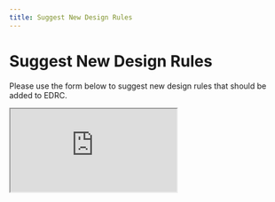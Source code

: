 ```yaml
---
title: Suggest New Design Rules
---
```


# Suggest New Design Rules
Please use the form below to suggest new design rules that should be added to EDRC.

<iframe class="survey" src="https://mikeblouin.typeform.com/to/GYYCKu" />